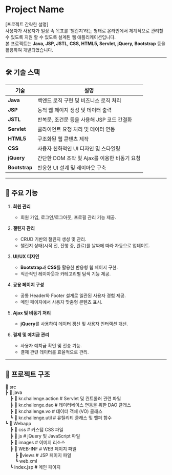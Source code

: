 # **Project Name**

[프로젝트 간략한 설명]  
사용자가 사용자가 일상 속 목표를 ‘챌린지’라는 형태로 온라인에서 체계적으로 관리할 수 있도록 지원 할 수 있도록 설계된 웹 애플리케이션입니다.  
본 프로젝트는 **Java, JSP, JSTL, CSS, HTML5, Servlet, jQuery, Bootstrap** 등을 활용하여 개발되었습니다.

---

## **🛠 기술 스택**

| **기술**        | **설명**                                                                 |
|------------------|---------------------------------------------------------------------------|
| **Java**         | 백엔드 로직 구현 및 비즈니스 로직 처리                                      |
| **JSP**          | 동적 웹 페이지 생성 및 데이터 출력                                        |
| **JSTL**         | 반복문, 조건문 등을 사용해 JSP 코드 간결화                                |
| **Servlet**      | 클라이언트 요청 처리 및 데이터 연동                                      |
| **HTML5**        | 구조화된 웹 콘텐츠 제작                                                 |
| **CSS**          | 사용자 친화적인 UI 디자인 및 스타일링                                     |
| **jQuery**       | 간단한 DOM 조작 및 Ajax를 이용한 비동기 요청                              |
| **Bootstrap**    | 반응형 UI 설계 및 레이아웃 구축                                           |

---

## **📄 주요 기능**

1. **회원 관리**
   - 회원 가입, 로그인/로그아웃, 프로필 관리 기능 제공.

2. **챌린지 관리**
   - CRUD 기반의 챌린지 생성 및 관리.
   - 챌린지 상태(시작 전, 진행 중, 완료)를 날짜에 따라 자동으로 업데이트.

3. **UI/UX 디자인**
   - **Bootstrap**과 **CSS**를 활용한 반응형 웹 페이지 구현.
   - 직관적인 레이아웃과 카테고리별 탐색 기능 제공.

4. **공용 페이지 구성**
   - 공통 Header와 Footer 설계로 일관된 사용자 경험 제공.
   - 메인 페이지에서 사용자 맞춤형 콘텐츠 표시.

5. **Ajax 및 비동기 처리**
   - **jQuery**를 사용하여 데이터 갱신 및 사용자 인터랙션 개선.

6. **결제 및 예치금 관리**
   - 사용자 예치금 확인 및 전송 기능.
   - 결제 관련 데이터를 효율적으로 관리.

---

## **📂 프로젝트 구조**

📁 src <br> 
 ┣ 📁 java <br>
 &nbsp;&nbsp;&nbsp;&nbsp;┣ 📂 kr.challenge.action # Servlet 및 컨트롤러 관련 파일 <br>
 &nbsp;&nbsp;&nbsp;&nbsp;┣ 📂 kr.challenge.dao # 데이터베이스 연동을 위한 DAO 클래스 <br>
 &nbsp;&nbsp;&nbsp;&nbsp;┣ 📂 kr.challenge.vo # 데이터 객체 (VO) 클래스 <br>
 &nbsp;&nbsp;&nbsp;&nbsp;┗ 📂 kr.challenge.util # 유틸리티 클래스 및 헬퍼 함수 <br>
 ┗ 📁 Webapp <br>
 &nbsp;&nbsp;&nbsp;&nbsp;┣ 📂 css # 커스텀 CSS 파일 <br>
 &nbsp;&nbsp;&nbsp;&nbsp;┣ 📂 js # jQuery 및 JavaScript 파일 <br>
 &nbsp;&nbsp;&nbsp;&nbsp;┣ 📂 images # 이미지 리소스 <br>
 &nbsp;&nbsp;&nbsp;&nbsp;┣ 📂 WEB-INF # WEB 페이지 파일 <br>
 &nbsp;&nbsp;&nbsp;&nbsp;&nbsp;&nbsp;&nbsp;&nbsp;┣ 📂views # JSP 페이지 파일 <br>
 &nbsp;&nbsp;&nbsp;&nbsp;&nbsp;&nbsp;&nbsp;&nbsp;┗ web.xml <br>
 &nbsp;&nbsp;&nbsp;&nbsp;┗ index.jsp # 메인 페이지 <br>
